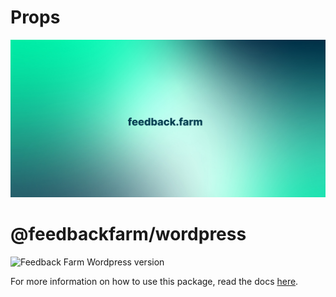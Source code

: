 # Props

![Banner](../../media/banner.jpeg)

# @feedbackfarm/wordpress

![Feedback Farm Wordpress version](https://img.shields.io/wordpress/plugin/v/feedback-farm?label=feedback-farm)

For more information on how to use this package, read the docs [here](https://docs.feedback.farm).
